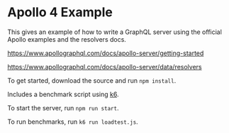 Apollo 4 Example
================

This gives an example of how to write a GraphQL server using the official Apollo examples and the resolvers docs.

https://www.apollographql.com/docs/apollo-server/getting-started

https://www.apollographql.com/docs/apollo-server/data/resolvers

To get started, download the source and run `npm install`.

Includes a benchmark script using [k6](https://k6.io/docs/using-k6/).

To start the server, run `npm run start`.

To run benchmarks, run `k6 run loadtest.js`.
